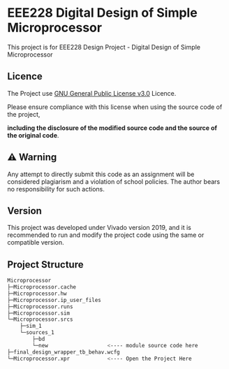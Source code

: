 # EEE228 Digital Design of Simple Microprocessor

This project is for EEE228 Design Project - Digital Design of Simple Microprocessor

## Licence

The Project use [GNU General Public License v3.0](https://www.gnu.org/licenses/gpl-3.0.html) Licence.

Please ensure compliance with this license when using the source code of the project, 

**including the disclosure of the modified source code and the source of the original code**.

## ⚠️ Warning

Any attempt to directly submit this code as an assignment will be considered plagiarism and a violation of school policies. The author bears no responsibility for such actions.

## Version

This project was developed under Vivado version 2019, and it is recommended to run and modify the project code using the same or compatible version.

## Project Structure
```bash
Microprocessor
├─Microprocessor.cache
├─Microprocessor.hw
├─Microprocessor.ip_user_files
├─Microprocessor.runs
├─Microprocessor.sim
└─Microprocessor.srcs
    ├─sim_1
    └─sources_1
        ├─bd
        └─new                   <---- module source code here
├─final_design_wrapper_tb_behav.wcfg
└─Microprocessor.xpr            <---- Open the Project Here
`````
